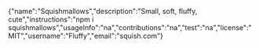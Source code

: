 {"name":"Squishmallows","description":"Small, soft, fluffy, cute","instructions":"npm i squishmallows","usageInfo":"na","contributions":"na","test":"na","license":"MIT","username":"Fluffy","email":"squish.com"}